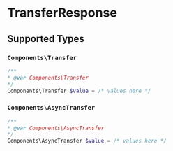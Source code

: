 # TransferResponse


## Supported Types

### `Components\Transfer`

```php
/**
* @var Components\Transfer
*/
Components\Transfer $value = /* values here */
```

### `Components\AsyncTransfer`

```php
/**
* @var Components\AsyncTransfer
*/
Components\AsyncTransfer $value = /* values here */
```

